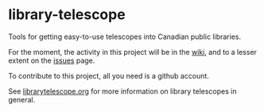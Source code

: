 # library-telescope
Tools for getting easy-to-use telescopes into Canadian public libraries.

For the moment, the activity in this project will be in the [wiki](https://github.com/ltp-canada/library-telescope/wiki), and to a lesser extent on the [issues](https://github.com/ltp-canada/library-telescope/issues) page. 

To contribute to this project, all you need is a github account.

See [librarytelescope.org](https://www.librarytelescope.org/) for more information on library telescopes in general.
